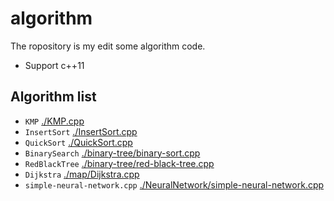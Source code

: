 # algorithm
The ropository is my edit some algorithm code.

* Support c++11

## Algorithm list

* `KMP` [./KMP.cpp](https://github.com/wangzhongxin/algorithm/blob/master/KMP.cpp)
* `InsertSort` [./InsertSort.cpp](https://github.com/wangzhongxin/algorithm/blob/master/InsertSort.cpp)
* `QuickSort` [./QuickSort.cpp](https://github.com/wangzhongxin/algorithm/blob/master/QuickSort.cpp)
* `BinarySearch` [./binary-tree/binary-sort.cpp](https://github.com/wangzhongxin/algorithm/blob/master/binary-tree/binary-sort.cpp)
* `RedBlackTree` [./binary-tree/red-black-tree.cpp](https://github.com/wangzhongxin/algorithm/blob/master/binary-tree/red-black-tree.cpp)
* `Dijkstra` [./map/Dijkstra.cpp](https://github.com/wangzhongxin/algorithm/blob/master/map/Dijkstra.cpp)
* `simple-neural-network.cpp` [./NeuralNetwork/simple-neural-network.cpp](https://github.com/wangzhongxin/algorithm/blob/master/NeuralNetwork/simple-neural-network.cpp)
